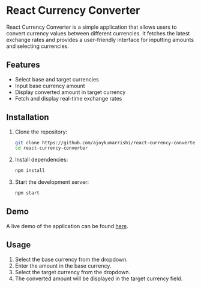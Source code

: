
# React Currency Converter

React Currency Converter is a simple application that allows users to convert currency values between different currencies. It fetches the latest exchange rates and provides a user-friendly interface for inputting amounts and selecting currencies.

## Features

- Select base and target currencies
- Input base currency amount
- Display converted amount in target currency
- Fetch and display real-time exchange rates

## Installation

1. Clone the repository:

   ```bash
   git clone https://github.com/ajoykumarrishi/react-currency-converter.git
   cd react-currency-converter
   ```

2. Install dependencies:

   ```bash
   npm install
   ```

3. Start the development server:

   ```bash
   npm start
   ```

## Demo

A live demo of the application can be found [here](https://ajoykumarrishi.github.io/react-currency-converter).

## Usage

1. Select the base currency from the dropdown.
2. Enter the amount in the base currency.
3. Select the target currency from the dropdown.
4. The converted amount will be displayed in the target currency field.
